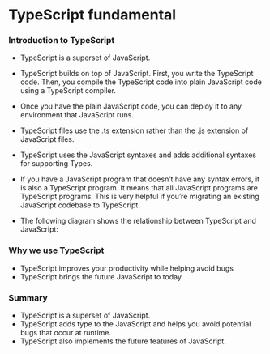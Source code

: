 # TypeScript fundamental

### Introduction to TypeScript
 - TypeScript is a superset of JavaScript.

 - TypeScript builds on top of JavaScript. First, you write the TypeScript code. Then, you compile the TypeScript code into plain JavaScript code using a TypeScript compiler.

 - Once you have the plain JavaScript code, you can deploy it to any environment that JavaScript runs.

 - TypeScript files use the .ts extension rather than the .js extension of JavaScript files.

  - TypeScript uses the JavaScript syntaxes and adds additional syntaxes for supporting Types.

 - If you have a JavaScript program that doesn’t have any syntax errors, it is also a TypeScript program. It means that all JavaScript programs are TypeScript programs. This is very helpful if you’re migrating an existing JavaScript codebase to TypeScript.

 - The following diagram shows the relationship between TypeScript and JavaScript:


 ### Why we use TypeScript
  - TypeScript improves your productivity while helping avoid bugs
  - TypeScript brings the future JavaScript to today



### Summary
 - TypeScript is a superset of JavaScript.
 - TypeScript adds type to the JavaScript and helps you avoid potential bugs that occur at runtime.
 - TypeScript also implements the future features of JavaScript.